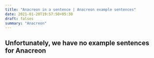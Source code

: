 ```yaml
---
title: "Anacreon in a sentence | Anacreon example sentences"
date: 2021-01-20T19:57:50+05:30
draft: falses
summary: "Anacreon"
---
```

## Unfortunately, we have no example sentences for Anacreon                 
